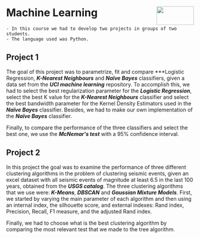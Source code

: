 # Machine Learning <img align="right" width="100" height="50" src="https://camo.githubusercontent.com/b2029ffe76b249d5bdd72d48611937651db6a96a/68747470733a2f2f692e696d6775722e636f6d2f4c304e4c616a582e706e67">

    - In this course we had to develop two projects in groups of two students.
    - The language used was Python.

## Project 1

The goal of this project was to parametrize, fit and compare ***Logistic Regression, ***K-Nearest Neighbours*** and ***Naïve Bayes*** classifiers, given a data set from the ***UCI machine learning*** repository. To accomplish this, we had to select the best regularization parameter for the ***Logistic Regression***, select the best K value for the ***K-Nearest Neighbours*** classifier and select the best bandwidth parameter for the Kernel Density Estimators used in the ***Naïve Bayes*** classifier. Besides, we had to make our own implementation of the ***Naïve Bayes*** classifier.

Finally, to compare the performance of the three classifiers and select the best one, we use the ***McNemar's test*** with a 95% confidence interval.

## Project 2

In this project the goal was to examine the performance of three different clustering algorithms in the problem of clustering seismic events, given an excel dataset with all seismic events of magnitude at least 6.5 in the last 100 years, obtained from the ***USGS catalog***. The three clustering algorithms that we use were: ***K-Means***, ***DBSCAN*** and ***Gaussian Mixture Models***. First, we started by varying the main parameter of each algorithm and then using an internal index, the silhouette score, and external indexes: Rand index, Precision, Recall, F1 measure, and the adjusted Rand index. 

Finally, we had to choose what is the best clustering algorithm by comparing the most relevant test that we made to the tree algorithm.
